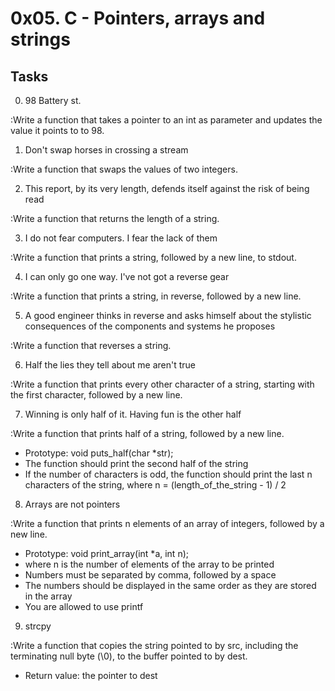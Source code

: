 # 0x05. C - Pointers, arrays and strings

## Tasks


0. 98 Battery st.

:Write a function that takes a pointer to an int as parameter and updates the value it points to to 98.


1. Don't swap horses in crossing a stream

:Write a function that swaps the values of two integers.


2. This report, by its very length, defends itself against the risk of being read

:Write a function that returns the length of a string.


3. I do not fear computers. I fear the lack of them

:Write a function that prints a string, followed by a new line, to stdout.

4. I can only go one way. I've not got a reverse gear

:Write a function that prints a string, in reverse, followed by a new line.

5. A good engineer thinks in reverse and asks himself about the stylistic consequences of the components and systems he proposes

:Write a function that reverses a string.

6. Half the lies they tell about me aren't true

:Write a function that prints every other character of a string, starting with the first character, followed by a new line.


7. Winning is only half of it. Having fun is the other half

:Write a function that prints half of a string, followed by a new line.

* Prototype: void puts_half(char *str);
* The function should print the second half of the string
* If the number of characters is odd, the function should print the last n characters of the string, where n = (length_of_the_string - 1) / 2

8. Arrays are not pointers

:Write a function that prints n elements of an array of integers, followed by a new line.

* Prototype: void print_array(int *a, int n);
* where n is the number of elements of the array to be printed
* Numbers must be separated by comma, followed by a space
* The numbers should be displayed in the same order as they are stored in the array
* You are allowed to use printf

9. strcpy

:Write a function that copies the string pointed to by src, including the terminating null byte (\0), to the buffer pointed to by dest.

* Return value: the pointer to dest


